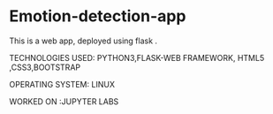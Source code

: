 # Emotion-detection-app
This is a web app, deployed using flask .

TECHNOLOGIES USED: PYTHON3,FLASK-WEB FRAMEWORK, HTML5 ,CSS3,BOOTSTRAP


OPERATING SYSTEM: LINUX

WORKED ON :JUPYTER LABS
